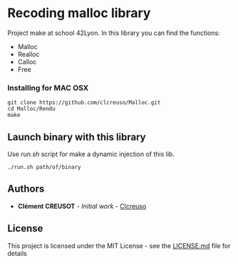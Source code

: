# Recoding malloc library

Project make at school 42Lyon.
In this library you can find the functions:
- Malloc
- Realloc
- Calloc
- Free

### Installing for MAC OSX

```
git clone https://github.com/clcreuso/Malloc.git
cd Malloc/Rendu
make
```

## Launch binary with this library

Use *run.sh* script for make a dynamic injection of this lib.

```
./run.sh path/of/binary
```

## Authors

* **Clément CREUSOT** - *Initial work* - [Clcreuso](https://github.com/clcreuso)

## License

This project is licensed under the MIT License - see the [LICENSE.md](LICENSE.md) file for details
